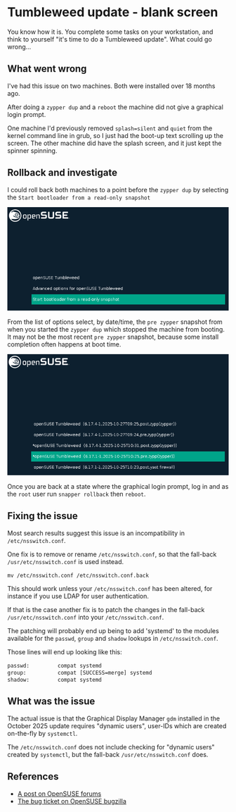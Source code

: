# Tumbleweed update - blank screen

You know how it is.
You complete some tasks on your workstation, and think to yourself "it's time to do a Tumbleweed update".
What could go wrong...

## What went wrong

I've had this issue on two machines.
Both were installed over 18 months ago.

After doing a `zypper dup` and a `reboot` the machine did not give a graphical login prompt.

One machine I'd previously removed `splash=silent` and `quiet` from the kernel command line in grub, so I just had the boot-up text scrolling up the screen.
The other machine did have the splash screen, and it just kept the spinner spinning.

## Rollback and investigate

I could roll back both machines to a point before the `zypper dup` by selecting the `Start bootloader from a read-only snapshot`

![OpenSUSE boot selection](boot_screen.png)

From the list of options select, by date/time, the `pre zypper` snapshot from when you started the `zypper dup` which stopped the machine from booting.
It may not be the most recent `pre zypper` snapshot, because some install completion often happens at boot time.

![OpenSUSE boot snapshot selection](boot_snapshot_selection.png)

Once you are back at a state where the graphical login prompt, log in and as the `root` user run `snapper rollback` then `reboot`.

## Fixing the issue

Most search results suggest this issue is an incompatibility in `/etc/nsswitch.conf`.

One fix is to remove or rename `/etc/nsswitch.conf`, so that the fall-back `/usr/etc/nsswitch.conf` is used instead.

```console
mv /etc/nsswitch.conf /etc/nsswitch.conf.back
```

This should work unless your `/etc/nsswitch.conf` has been altered, for instance if you use LDAP for user authentication.

If that is the case another fix is to patch the changes in the fall-back `/usr/etc/nsswitch.conf` into your `/etc/nsswitch.conf`.

The patching will probably end up being to add 'systemd' to the modules available for the `passwd`, `group` and `shadow` lookups in `/etc/nsswitch.conf`.

Those lines will end up looking like this:

```text
passwd:         compat systemd
group:          compat [SUCCESS=merge] systemd
shadow:         compat systemd
```

## What was the issue

The actual issue is that the Graphical Display Manager `gdm` installed in the October 2025 update requires "dynamic users", user-IDs which are created on-the-fly by `systemctl`.

The `/etc/nsswitch.conf` does not include checking for "dynamic users" created by `systemctl`, but the fall-back `/usr/etc/nsswitch.conf` does.

## References

* [A post on OpenSUSE forums](https://forums.opensuse.org/t/after-zypper-dup-tw-not-booting-blinking-cursor-black-screen-of-death/188378)
* [The bug ticket on OpenSUSE bugzilla](https://bugzilla.opensuse.org/show_bug.cgi?id=1250513)
